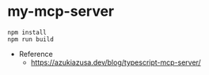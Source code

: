 # my-mcp-server

```shell
npm install
npm run build
```

- Reference
  - https://azukiazusa.dev/blog/typescript-mcp-server/